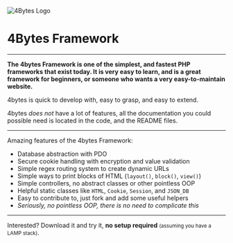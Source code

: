 ![4Bytes Logo](http://donutdan4114.github.com/4bytes-framework/images/logo_medium.png)
# 4Bytes Framework
***
**The 4bytes Framework is one of the simplest, and fastest PHP frameworks that exist today. It is very easy to learn, and is a great framework for beginners, or someone who wants a very easy-to-maintain website.**

4bytes is quick to develop with, easy to grasp, and easy to extend.

4bytes *does not* have a lot of features, all the documentation you could possible need is located in the code, and the README files.

***

Amazing features of the 4bytes Framework:

 - Database abstraction with PDO
 - Secure cookie handling with encryption and value validation
 - Simple regex routing system to create dynamic URLs
 - Simple ways to print blocks of HTML (`layout()`, `block()`, `view()`)
 - Simple controllers, no abstract classes or other pointless OOP
 - Helpful static classes like `HTML`, `Cookie`, `Session`, and `JSON_DB`
 - Easy to contribute to, just fork and add some useful helpers
 - *Seriously, no pointless OOP, there is no need to complicate this*
***
Interested? Download it and try it, **no setup required** <small>(assuming you have a LAMP stack)</small>.